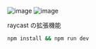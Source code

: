 ![image](https://github.com/shige-ta/raycast-extension-test/blob/main/img/image1.png)
![image](https://github.com/shige-ta/raycast-extension-test/blob/main/img/image2.png)

raycast の拡張機能

```bash
npm install && npm run dev
```
